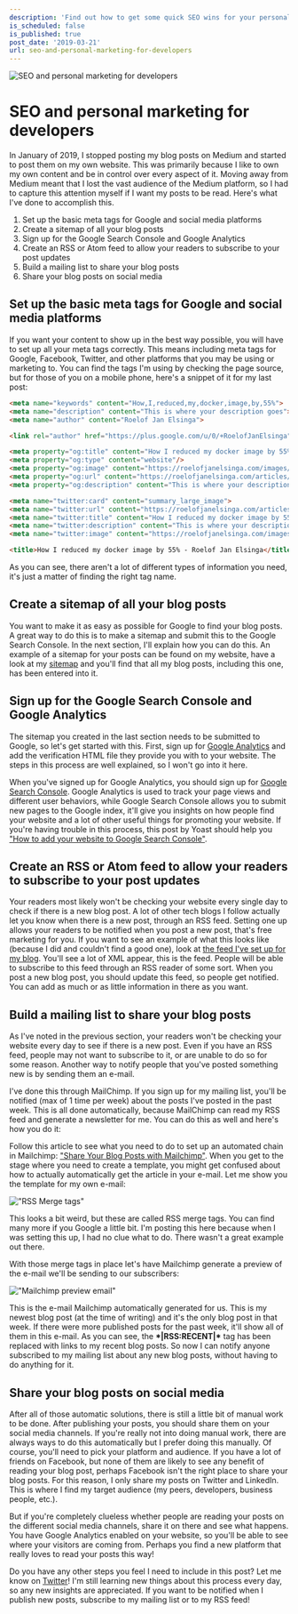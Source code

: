 ```yaml
---
description: 'Find out how to get some quick SEO wins for your personal blog! This post is specifically aimed to developers, because we often have trouble selling ourselves.'
is_scheduled: false
is_published: true
post_date: '2019-03-21'
url: seo-and-personal-marketing-for-developers
---
```


![SEO and personal marketing for developers](/images/articles/google-analytics.png)

# SEO and personal marketing for developers
In January of 2019, I stopped posting my blog posts on Medium and started to 
post them on my own website. This was primarily because I like to 
own my own content and be in control over every aspect of it. 
Moving away from Medium meant that I lost the vast audience of the 
Medium platform, so I had to capture this attention myself if I want 
my posts to be read. Here's what I've done to accomplish this.

1. Set up the basic meta tags for Google and social media platforms
2. Create a sitemap of all your blog posts
3. Sign up for the Google Search Console and Google Analytics
4. Create an RSS or Atom feed to allow your readers to subscribe to your post updates
5. Build a mailing list to share your blog posts
6. Share your blog posts on social media

## Set up the basic meta tags for Google and social media platforms
If you want your content to show up in the best way possible, 
you will have to set up all your meta tags correctly. 
This means including meta tags for Google, Facebook, Twitter, 
and other platforms that you may be using or marketing to. 
You can find the tags I'm using by checking the page source, 
but for those of you on a mobile phone, here's a snippet of it for my last post:

```html 
<meta name="keywords" content="How,I,reduced,my,docker,image,by,55%">
<meta name="description" content="This is where your description goes">
<meta name="author" content="Roelof Jan Elsinga">

<link rel="author" href="https://plus.google.com/u/0/+RoelofJanElsinga"/>

<meta property="og:title" content="How I reduced my docker image by 55% - Roelof Jan Elsinga"/>
<meta property="og:type" content="website"/>
<meta property="og:image" content="https://roelofjanelsinga.com/images/articles/steel_tower.jpeg"/>
<meta property="og:url" content="https://roelofjanelsinga.com/articles/how-i-reduced-my-docker-image-by-55-percent"/>
<meta property="og:description" content="This is where your description goes"/>

<meta name="twitter:card" content="summary_large_image">
<meta name="twitter:url" content="https://roelofjanelsinga.com/articles/how-i-reduced-my-docker-image-by-55-percent">
<meta name="twitter:title" content="How I reduced my docker image by 55% - Roelof Jan Elsinga">
<meta name="twitter:description" content="This is where your description goes">
<meta name="twitter:image" content="https://roelofjanelsinga.com/images/articles/steel_tower.jpeg">

<title>How I reduced my docker image by 55% - Roelof Jan Elsinga</title>
```


As you can see, there aren't a lot of different types of information you need, it's just a matter of finding the 
right tag name. 


## Create a sitemap of all your blog posts
You want to make it as easy as possible for Google to find your blog posts. A great way to do this is to 
make a sitemap and submit this to the Google Search Console. In the next section, I'll explain how you can do this. 
An example of a sitemap for your posts can be found on my website, 
have a look at my [sitemap](https://roelofjanelsinga.com/sitemap.xml) 
and you'll find that all my blog posts, including this one, has been entered into it. 

## Sign up for the Google Search Console and Google Analytics
The sitemap you created in the last section needs to be submitted to Google, so let's get started with this. 
First, sign up for [Google Analytics](https://analytics.google.com) and add the verification 
HTML file they provide you with to your website. The steps in this process are well explained, 
so I won't go into it here. 

When you've signed up for Google Analytics, you should sign up for 
[Google Search Console](https://search.google.com/search-console/about). 
Google Analytics is used to track your page views and different user behaviors, 
while Google Search Console allows you to submit new pages to the Google index, 
it'll give you insights on how people find your website and a lot of other 
useful things for promoting your website. If you're having trouble in this process, 
this post by Yoast should help you 
["How to add your website to Google Search Console"](https://yoast.com/wordpress/plugins/seo/add-website-google-search-console/).


## Create an RSS or Atom feed to allow your readers to subscribe to your post updates
Your readers most likely won't be checking your website every single day to check if there is a new blog post. 
A lot of other tech blogs I follow actually let you know when there is a new post, through an RSS feed. 
Setting one up allows your readers to be notified when you post a new post, that's free marketing for you. 
If you want to see an example of what this looks like (because I did and couldn't find a good one), 
look at [the feed I've set up for my blog](https://roelofjanelsinga.com/feed). 
You'll see a lot of XML appear, this is the feed. People will be able to subscribe to this feed 
through an RSS reader of some sort. When you post a new blog post, you should update this feed, 
so people get notified. You can add as much or as little information in there as you want.


## Build a mailing list to share your blog posts
As I've noted in the previous section, your readers won't be checking your website every day to 
see if there is a new post. Even if you have an RSS feed, people may not want to subscribe to it, 
or are unable to do so for some reason. Another way to notify people that you've posted something 
new is by sending them an e-mail. 

I've done this through MailChimp. If you sign up for my mailing list, you'll be notified 
(max of 1 time per week) about the posts I've posted in the past week. This is all done automatically, 
because MailChimp can read my RSS feed and generate a newsletter for me. You can do this as well 
and here's how you do it:

Follow this article to see what you need to do to set up an automated chain in Mailchimp: 
["Share Your Blog Posts with Mailchimp"](https://mailchimp.com/help/share-your-blog-posts-with-mailchimp/). 
When you get to the stage where you need to create a template, you might get confused about 
how to actually automatically get the article in your e-mail. 
Let me show you the template for my own e-mail:

!["RSS Merge tags"](/images/articles/seo-and-personal-marketing-for-developers/rss-merge-tags.png)

This looks a bit weird, but these are called RSS merge tags. You can find many more if you Google a little bit. 
I'm posting this here because when I was setting this up, I had no clue what to do. 
There wasn't a great example out there.

With those merge tags in place let's have Mailchimp generate a preview of the 
e-mail we'll be sending to our subscribers:

!["Mailchimp preview email"](/images/articles/seo-and-personal-marketing-for-developers/rss-filled-in-email.png)

This is the e-mail Mailchimp automatically generated for us. This is my newest blog post 
(at the time of writing) and it's the only blog post in that week. 
If there were more published posts for the past week, 
it'll show all of them in this e-mail. As you can see, the **\*|RSS:RECENT|\***
tag has been replaced with links to my recent blog posts. 
So now I can notify anyone subscribed to my mailing list about any new blog posts, 
without having to do anything for it. 

## Share your blog posts on social media
After all of those automatic solutions, there is still a little bit of manual work to be done. 
After publishing your posts, you should share them on your social media channels. 
If you're really not into doing manual work, there are always ways to do this automatically 
but I prefer doing this manually. Of course, you'll need to pick your platform and audience. 
If you have a lot of friends on Facebook, but none of them 
are likely to see any benefit of reading your blog post, perhaps Facebook isn't the right place to share 
your blog posts. For this reason, I only share my posts on Twitter and LinkedIn. This is where I find 
my target audience (my peers, developers, business people, etc.). 

But if you're completely clueless whether people are reading your posts on the different social media 
channels, share it on there and see what happens. You have Google Analytics enabled on your website, 
so you'll be able to see where your visitors are coming from. Perhaps you find a new platform that really 
loves to read your posts this way!

Do you have any other steps you feel I need to include in this post? Let me know on 
[Twitter](https://twitter.com/RJElsinga)! 
I'm still learning new things about this process every day, so any new insights are appreciated. 
If you want to be notified when I publish new posts, subscribe to my mailing list or to my RSS feed!

